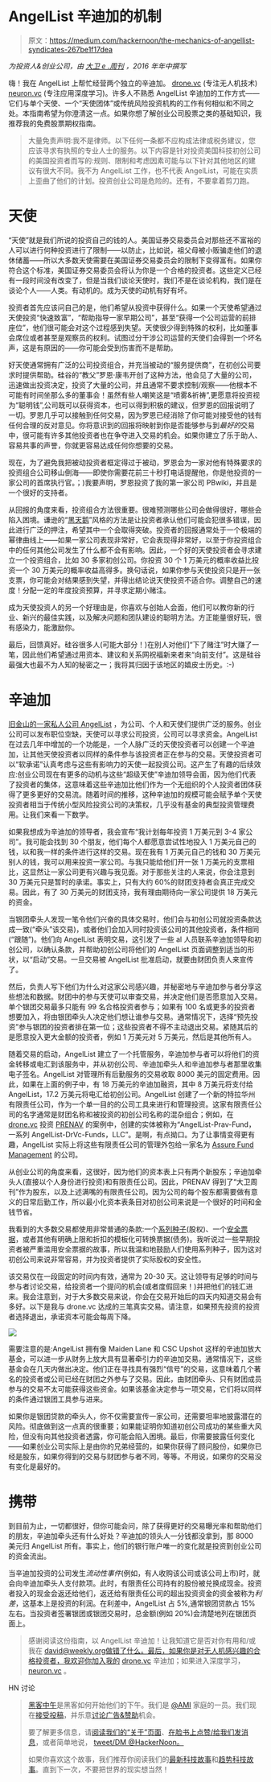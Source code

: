 # AngelList 辛迪加的机制

> 原文：<https://medium.com/hackernoon/the-mechanics-of-angellist-syndicates-267be1f17dea>

*为投资人&创业公司，由* [*大卫 e .周刊*](https://www.linkedin.com/in/dweekly) *，2016 年年中撰写*

嗨！我在 AngelList 上帮忙经营两个独立的辛迪加。 [drone.vc](http://drone.vc) (专注无人机技术) [neuron.vc](http://neuron.vc) (专注应用深度学习)。许多人不熟悉 AngelList 辛迪加的工作方式——它们与单个天使、一个“天使团体”或传统风险投资机构的工作有何相似和不同之处。本指南希望为你澄清这一点。如果你想了解创业公司股票之类的基础知识，我推荐我的免费股票期权指南。

> 大量免责声明:我不是律师。以下任何一条都不应构成法律或税务建议，您应该寻求有执照的专业人士的服务。以下内容是针对投资美国科技初创公司的美国投资者而写的:规则、限制和考虑因素可能与以下针对其他地区的建议有很大不同。我不为 AngelList 工作，也不代表 AngelList，可能在实质上歪曲了他们的计划。投资创业公司是危险的。还有，不要拿着剪刀跑。

# **天使**

“天使”就是我们所说的投资自己的钱的人。美国证券交易委员会对那些还不富裕的人可以进行何种投资进行了限制——以防止，比如说，祖父母被小贩骗走他们的退休储蓄——所以大多数天使需要在美国证券交易委员会的限制下变得富有。如果你符合这个标准，美国证券交易委员会将认为你是一个合格的投资者。这些定义已经有一段时间没有改变了，但是当我们谈论天使时，我们不是在谈论机构，我们是在谈论个人——人类。有动机的。成为天使的动机有好有坏。

投资者首先应该问自己的是，他们希望从投资中获得什么。如果一个天使希望通过天使投资“快速致富”，“帮助指导一家早期公司”，甚至“获得一个公司运营的前排座位”，他们很可能会对这个过程感到失望。天使很少得到特殊的权利，比如董事会席位或者甚至是观察员的权利。试图过分干涉公司运营的天使们会得到一个坏名声，这是有原因的——你可能会受到伤害而不是帮助。

好天使通常拥有广泛的公司投资组合，并充当被动的“服务提供商”，在初创公司要求时提供帮助。硅谷的“教父”罗恩·康韦开创了这种方法，他会见了大量的公司，迅速做出投资决定，投资了大量的公司，并且通常不要求控制/观察——他根本不可能有时间坐那么多的董事会！虽然有些人嘲笑这是“喷雾&祈祷”,更愿意将投资视为“聪明钱”,公司既可以获得资本，也可以得到积极的建议，但罗恩的回报说明了一切。罗恩几乎可以接触到任何交易，因为罗恩已经消除了你可能对接受他的钱有任何合理的反对意见。你将意识到的回报将映射到你是否能够参与到*最好的*交易中，很可能有许多其他投资者也在争夺进入交易的机会。如果你建立了乐于助人、容易共事的声誉，你就更容易达成任何你想要的交易。

现在，为了避免我把被动投资者框定得过于被动，罗恩会为一家对他有特殊要求的投资组合公司移山倒海——即使你需要花前三十秒打电话提醒他，你是他投资的一家公司的首席执行官。；)我要声明，罗恩投资了我的第一家公司 PBwiki，并且是一个很好的支持者。

从回报的角度来看，投资组合方法很重要。很难预测哪些公司会做得很好，哪些会陷入困境。谦逊的“[黑天鹅](http://paulgraham.com/swan.html)”风格的方法是让投资者承认他们可能会犯很多错误，因此进行广泛的押注，希望其中一个会取得突破。投资者的回报通常处于一个极端的幂律曲线上——如果一家公司表现非常好，它会表现得非常好，以至于你投资组合中的任何其他公司发生了什么都不会有影响。因此，一个好的天使投资者会寻求建立一个投资组合，比如 30 多家初创公司。你投资 30 个 1 万美元的概率收益比投资一个 30 万美元的概率收益高得多。换句话说，如果你参与天使投资只是开一张支票，你可能会对结果感到失望，并得出结论说天使投资不适合你。调整自己的速度！分配一定的年度投资预算，并寻求定期小赌注。

成为天使投资人的另一个好理由是，你喜欢与创始人会面，他们可以教你新的行业、新兴的最佳实践，以及解决问题和团队建设的聪明方法。方正能量很好玩，很有感染力，能激励你。

最后，回馈真好。硅谷很多人(可能大部分！)在别人对他们“下了赌注”时大赚了一笔，因此他们希望通过用资本、建议和关系网祝福新来者来“向前支付”。这是硅谷最强大也最不为人知的秘密之一；我将其归因于该地区的嬉皮士历史。:-)

# **辛迪加**

[旧金山的一家私人公司 AngelList](https://angel.co/) ，为公司、个人和天使们提供广泛的服务。创业公司可以发布职位空缺，天使可以寻求公司投资，公司可以寻求资金。AngelList 在过去几年中增加的一个功能是，一个人脉广泛的天使投资者可以创建一个辛迪加，让其他天使投资者以同样的条件参与该投资者正在参与的交易。天使投资者可以“软承诺”认真考虑与这些有影响力的天使一起投资公司。这产生了有趣的后续效应:创业公司现在有更多的动机与这些“超级天使”辛迪加领导会面，因为他们代表了投资者的集体，这意味着这些辛迪加比他们作为一个无组织的个人投资者团体获得了更多更好的交易流。随着时间的推移，这种辛迪加的规模可能会赋予单个天使投资者相当于传统小型风险投资公司的决策权，几乎没有基金的典型投资管理费用。让我们来看一下数学。

如果我想成为辛迪加的领导者，我会宣布“我计划每年投资 1 万美元到 3-4 家公司”。我可能会找到 30 个朋友，他们每个人都愿意尝试性地投入 1 万美元自己的钱，以和我一样的条件进行这样的交易。现在我有 1 万美元自己的钱和 30 万美元别人的钱，我可以用来投资一家公司。与我只能给他们开一张 1 万美元的支票相比，这显然让一家公司更有兴趣与我见面。对于那些关注的人来说，你会注意到 30 万美元只是暂时的承诺。事实上，只有大约 60%的财团支持者会真正完成交易。因此，有了 30 万美元的财团支持，我有理由期待向一家公司提供 18 万美元的资金。

当银团牵头人发现一笔令他们兴奋的具体交易时，他们会与初创公司就投资条款达成一致(“牵头”该交易)，或者他们会加入同时投资该公司的其他投资者，条件相同(“跟随”)。他们向 AngelList 表明交易，这引发了一些 al 人员联系辛迪加领导和初创公司，以确认条款，并帮助初创公司将他们的 AngelList 页面调整到适当的形状，以“启动”交易。一旦交易被 AngelList 批准启动，就要由财团负责人来宣传了。

然后，负责人写下他们为什么对这家公司感兴趣，并秘密地与辛迪加参与者分享这些想法和数据。财团中的参与天使可以审查交易，并决定他们是否愿意加入交易。单个银团交易最多只能有 99 名合格投资者参与；如果有 100 名或更多的投资者想要加入，将由银团牵头人决定他们想让谁参与交易。通常情况下，选择“预先投资”参与银团的投资者排在第一位；这些投资者不得不主动退出交易。紧随其后的是愿意投入更大金额的投资者，例如 1 万美元对 5 万美元，然后是其他所有人。

随着交易的启动，AngelList 建立了一个托管服务，辛迪加参与者可以将他们的资金转移或电汇到该服务中，并从初创公司、辛迪加牵头人和辛迪加参与者那里收集电子签名。AngelList 对管理所有后勤服务的交易收取 8000 美元的固定费用。因此，如果在上面的例子中，有 18 万美元的辛迪加融资，其中 8 万美元将支付给 AngelList，17.2 万美元将电汇给初创公司。AngelList 创建了一个新的特拉华州有限责任公司，作为一个单一目的的公司工具来进行和管理投资。这家有限责任公司的名字通常是财团名称和被投资的初创公司名称的混杂组合；例如，在 [drone.vc](http://drone.vc) 投资 [PRENAV](http://www.prenav.com/#intro2) 的案例中，创建的实体被称为“AngelList-Prav-Fund，一系列 AngelList-DrVc-Funds，LLC”。是啊，有点拗口。为了让事情变得更有趣，AngelList 实际上将这些有限责任公司的管理外包给一家名为 [Assure Fund Management](http://assure.co/) 的公司。

从创业公司的角度来看，这很好，因为他们的资本表上只有两个新股东；辛迪加牵头人(直接以个人身份进行投资)和有限责任公司。因此，PRENAV 得到了“大卫周刊”作为股东，以及上述满嘴的有限责任公司。因为公司的每个股东都需要做有意义的日常后勤工作，所以最小化资本表条目对初创公司来说是一个很好的时间和金钱节省。

我看到的大多数交易都使用非常普通的条款:一个[系列种子](http://www.seriesseed.com/)(股权)、一个[安全票据](https://www.ycombinator.com/documents/)，或者其他有明确上限和折扣的模板化可转换票据(债务)。我听说过一些早期投资者被严重滥用安全票据的故事，所以我温和地鼓励人们使用系列种子，因为这对初创公司来说非常容易，并为投资者提供了实际股权的安全性。

该交易仅在一段固定的时间内有效，通常为 20-30 天。这让领导有足够的时间与参与者讨论交易，给投资者一个提问的机会(或者度假回来！)并把他们的钱汇进来。我会注意到，对于大多数交易来说，你会在交易开始后的四天内知道交易会有多好。以下是我与 drone.vc 达成的三笔真实交易。请注意，如果预先投资的投资者选择退出，承诺资本可能会每周下降。

![](img/84d5fed4d9bcc838bd434ee651719402.png)

需要注意的是:AngelList 拥有像 Maiden Lane 和 CSC Upshot 这样的辛迪加放大基金，可以进一步从财务上放大具有显著牵引力的辛迪加交易。通常情况下，这些基金会在几天内做出决定。他们正在寻找具有强烈“信号”的交易，这意味着几个著名的投资者或公司已经在财团之外参与了交易。因此，由财团牵头、只有财团成员参与的交易不太可能获得这些资金。如果该基金决定参与一项交易，它们将以同样的条件通过银团工具参与进来。

如果你是银团贷款的牵头人，你不仅需要宣传一家公司，还需要坦率地披露潜在的风险。彻底做到这一点真的很重要；如果能证明你知道初创公司成功的某些重大风险，但没有向其他投资者透露，你可能会陷入困境。最后，你需要披露任何变化——如果创业公司实际上是由你的兄弟经营的，如果你获得了顾问股份，如果你已经是股东，如果你得到的交易与财团参与者不同，等等。不用说，如果你的交易没有变化是最好的。

# 携带

到目前为止，一切都很好，但你可能会问，除了获得更好的交易曝光率和帮助他们的朋友，辛迪加牵头还有什么好处？辛迪加的领头人一分钱都没拿到，那 8000 美元归 AngelList 所有。事实上，他们的银行账户唯一的变化就是投资到创业公司的资金流出。

当辛迪加投资的公司发生*流动性事件*(例如，有人收购该公司或该公司上市)时，就会向辛迪加牵头人支付款项。此时，有限责任公司持有的股份被兑换成现金。投资者投入的现金会返还给他们，返还给有限责任公司的超出投资资金的资金被称为*利差*，这基本上是投资的利润。在利差中，AngelList 占 5%,通常银团贷款占 15%左右。当投资者签署银团或银团交易时，总金额(例如 20%)会清楚地列在银团页面上。

> 感谢阅读这份指南，以 AngelList 辛迪加！让我知道它是否对你有用和/或我在 david@weekly.org[做错了什么。最后，如果你是对无人机感兴趣的合格投资者，我欢迎你加入我的](mailto:david@weekly.org) [drone.vc](http://drone.vc) 辛迪加；如果进入深度学习， [neuron.vc](http://neuron.vc) 。

HN 讨论

> [黑客中午](http://bit.ly/Hackernoon)是黑客如何开始他们的下午。我们是 [@AMI](http://bit.ly/atAMIatAMI) 家庭的一员。我们现在[接受投稿](http://bit.ly/hackernoonsubmission)，并乐意[讨论广告&赞助](mailto:partners@amipublications.com)机会。
> 
> 要了解更多信息，请[阅读我们的“关于”页面](https://goo.gl/4ofytp)、[在脸书上点赞/给我们发消息](http://bit.ly/HackernoonFB)，或者简单地说， [tweet/DM @HackerNoon。](https://goo.gl/k7XYbx)
> 
> 如果你喜欢这个故事，我们推荐你阅读我们的[最新科技故事](http://bit.ly/hackernoonlatestt)和[趋势科技故事](https://hackernoon.com/trending)。直到下一次，不要把世界的现实想当然！